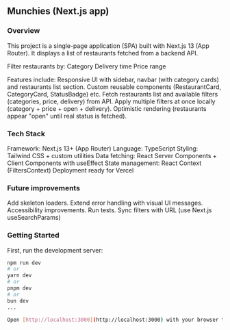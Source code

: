 ## Munchies (Next.js app)

### Overview

This project is a single-page application (SPA) built with Next.js 13 (App Router).
It displays a list of restaurants fetched from a backend API.

Filter restaurants by:
Category
Delivery time
Price range

Features include:
Responsive UI with sidebar, navbar (with category cards) and restaurants list section.
Custom reusable components (RestaurantCard, CategoryCard, StatusBadge) etc.
Fetch restaurants list and available filters (categories, price, delivery) from API.
Apply multiple filters at once locally (category + price + open + delivery).
Optimistic rendering (restaurants appear "open" until real status is fetched).

### Tech Stack

Framework: Next.js 13+ (App Router)
Language: TypeScript
Styling: Tailwind CSS + custom utilities
Data fetching: React Server Components + Client Components with useEffect
State management: React Context (FiltersContext)
Deployment ready for Vercel

### Future improvements

Add skeleton loaders.
Extend error handling with visual UI messages.
Accessibility improvements.
Run tests.
Sync filters with URL (use Next.js useSearchParams)

### Getting Started

First, run the development server:

```bash
npm run dev
# or
yarn dev
# or
pnpm dev
# or
bun dev
...

Open [http://localhost:3000](http://localhost:3000) with your browser to see the result.
